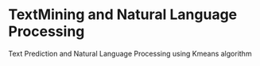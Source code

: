 # TextMining and Natural Language Processing
Text Prediction and Natural Language Processing using Kmeans algorithm
